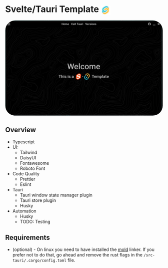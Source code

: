 # Svelte/Tauri Template <img src="https://raw.githubusercontent.com/Fractal-Tess/Svelte-Tauri/dev/static/st-1024.png" width="30" align="center" />

<div align="center">
  <img src="https://raw.githubusercontent.com/Fractal-Tess/Svelte-Tauri/dev/static/app.jpeg" width="580" style="border-radius:2rem"/>
</div>



## Overview 
- Typescript
- UI:
  - Tailwind
  - DaisyUI
  - Fontawesome
  - Roboto Font
- Code Quality
  - Prettier
  - Eslint
- Tauri
  - Tauri window state manager plugin
  - Tauri store plugin
  - Husky
- Automation
  - Husky
  - TODO: Testing



## Requirements 

* (optional) - On linux you need to have installed the [mold](https://github.com/rui314/mold) linker. If you prefer not to do that, go ahead and remove the rust flags in the `/src-tauri/.cargo/config.toml` file.
